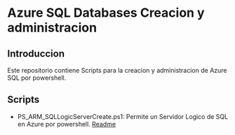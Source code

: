 # Azure SQL Databases Creacion y administracion

## Introduccion

Este repositorio contiene Scripts para la creacion y administracion de Azure SQL por powershell.

## Scripts

* PS_ARM_SQLLogicServerCreate.ps1: Permite un Servidor Logico de SQL en Azure por powershell. [Readme](https://github.com/mfurones/PS_ARM_AzureSQLDatabase/blob/master/PS_ARM_SQLLogicServerCreate_README.md)
